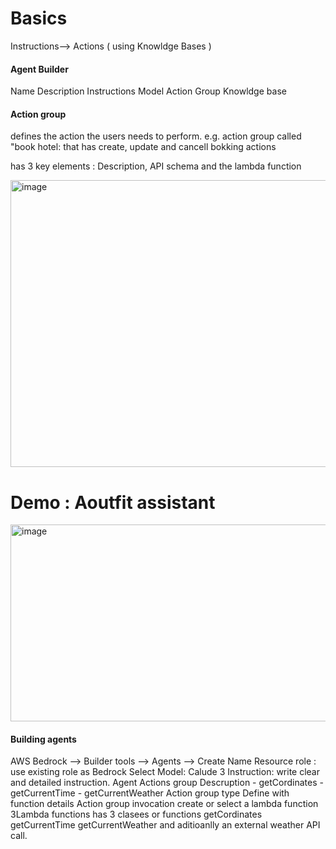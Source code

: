 # Basics 
Instructions--> Actions ( using Knowldge Bases )

#### Agent Builder 
Name
Description
Instructions 
Model
Action Group
Knowldge base

#### Action group 
defines the action the users needs to perform. 
e.g. action group called "book hotel: that has create, update and cancell bokking actions 

has 3 key elements : Description, API schema and the lambda function 

<img width="931" height="459" alt="image" src="https://github.com/user-attachments/assets/ac2c22c5-c7a3-4786-8e10-c50d6b039a76" />

# Demo : Aoutfit assistant
<img width="810" height="315" alt="image" src="https://github.com/user-attachments/assets/ee416dae-ec7a-44f2-84ff-f08b248e21a3" />

#### Building agents 
AWS Bedrock --> Builder tools --> Agents --> Create 
Name 
Resource role : use existing role as Bedrock 
Select Model: Calude 3
Instruction: write clear and detailed instruction. 
  Agent Actions group
    Descruption
    - getCordinates
    - getCurrentTime
    - getCurrentWeather
    Action group type
      Define with function details
    Action group invocation 
      create or select a lambda function 
      3Lambda functions has 3 clasees or functions getCordinates getCurrentTime getCurrentWeather and aditioanlly an external weather API call. 
    
      












